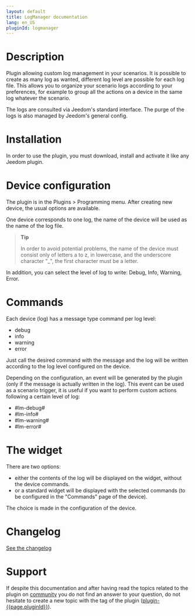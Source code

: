 ```yaml
---
layout: default
title: LogManager documentation
lang: en_US
pluginId: logmanager
---
```


# Description

Plugin allowing custom log management in your scenarios.
It is possible to create as many log as wanted, different log level are possible for each log file.
This allows you to organize your scenario logs according to your preferences, for example to group all the actions on a device in the same log whatever the scenario.

The logs are consulted via Jeedom's standard interface.
The purge of the logs is also managed by Jeedom's general config.

# Installation

In order to use the plugin, you must download, install and activate it like any Jeedom plugin.

# Device configuration

The plugin is in the Plugins > Programming menu.
After creating new device, the usual options are available.

One device corresponds to one log, the name of the device will be used as the name of the log file.

> **Tip**
>
> In order to avoid potential problems, the name of the device must consist only of letters a to z, in lowercase, and the underscore character "_", the first character must be a letter.

In addition, you can select the level of log to write: Debug, Info, Warning, Error.

# Commands

Each device (log) has a message type command per log level:

- debug
- info
- warning
- error

Just call the desired command with the message and the log will be written according to the log level configured on the device.

Depending on the configuration, an event will be generated by the plugin (only if the message is actually written in the log).
This event can be used as a scenario trigger, it is useful if you want to perform custom actions following a certain level of log:

- #lm-debug#
- #lm-info#
- #lm-warning#
- #lm-error#

# The widget

There are two options:

- either the contents of the log will be displayed on the widget, without the device commands.
- or a standard widget will be displayed with the selected commands (to be configured in the "Commands" page of the device).

The choice is made in the configuration of the device.

# Changelog

[See the changelog](./changelog)

# Support

If despite this documentation and after having read the topics related to the plugin on [community]({{site.forum}}/tags/plugin-{{page.pluginId}}) you do not find an answer to your question, do not hesitate to create a new topic with the tag of the plugin ([plugin-{{page.pluginId}}]({{site.forum}}/tags/plugin-{{page.pluginId}})).
